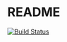 # README
[![Build Status](http://drone.studynator.me/api/badges/Aborysa/PU78/status.svg)](http://drone.studynator.me/Aborysa/PU78)
